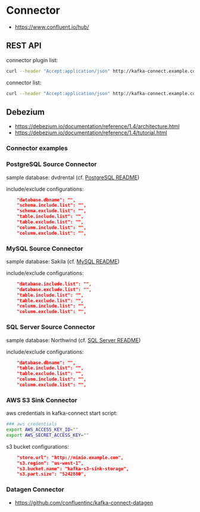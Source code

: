# Connector

- https://www.confluent.io/hub/

## REST API

connector plugin list:

```bash
curl --header "Accept:application/json" http://kafka-connect.example.com/connector-plugins | jq .[].class
```

connector list:

```bash
curl --header "Accept:application/json" http://kafka-connect.example.com/connectors | jq
```

## Debezium

- https://debezium.io/documentation/reference/1.4/architecture.html
- https://debezium.io/documentation/reference/1.4/tutorial.html

### Connector examples

### PostgreSQL Source Connector

sample database: dvdrental (cf. [PostgreSQL README](/postgresql/README.md))

include/exclude configurations:

```json
    "database.dbname": "",
    "schema.include.list": "",
    "schema.exclude.list": "",
    "table.include.list": "",
    "table.exclude.list": "",
    "column.include.list": "",
    "column.exclude.list": "",
```

### MySQL Source Connector

sample database: Sakila (cf. [MySQL README](/mysql/README.md))

include/exclude configurations:

```json
    "database.include.list": "",
    "database.exclude.list": "",
    "table.include.list": "",
    "table.exclude.list": "",
    "column.include.list": "",
    "column.exclude.list": "",
```

### SQL Server Source Connector

sample database: Northwind (cf. [SQL Server README](/sqlserver/README.md))

include/exclude configurations:

```json
    "database.dbname": "",
    "table.include.list": "",
    "table.exclude.list": "",
    "column.include.list": "",
    "column.exclude.list": "",
```

### AWS S3 Sink Connector

aws credentials in kafka-connect start script:

```bash
### aws credentials
export AWS_ACCESS_KEY_ID=""
export AWS_SECRET_ACCESS_KEY=""
```

s3 bucket configurations:

```json
    "store.url": "http://minio.example.com",
    "s3.region": "us-west-1",
    "s3.bucket.name": "kafka-s3-sink-storage",
    "s3.part.size": "5242880",
```

### Datagen Connector

- https://github.com/confluentinc/kafka-connect-datagen
